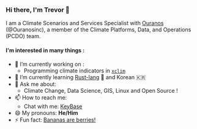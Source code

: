 ### Hi there, I'm Trevor 👋

I am a Climate Scenarios and Services Specialist with [Ouranos](https://www.ouranos.ca/en)
(@Ouranosinc), a member of the Climate Platforms, Data, and Operations (PCDO) team.

#### I'm interested in many things :

- 🔭 I’m currently working on :
  - Programming climate indicators in [`xclim`](https://github.com/Ouranosinc/xclim)
- 🌱 I’m currently learning [Rust-lang](https://www.rust-lang.org) 🦀 and Korean 🇰🇷
- 💬 Ask me about:
  - Climate Change, Data Science, GIS, Linux and Open Source !
- 📫 How to reach me: 
  - Chat with me: [KeyBase](https://keybase.io/Zeitsperre/chat)
- 😄 My pronouns: **He/Him**
- ⚡ Fun fact: [Bananas are berries!](https://en.wikipedia.org/wiki/Banana)

[comment]: <> (- 🤔 I’m looking for help with ...)
[comment]: <> (- 👯 I’m looking to collaborate on ...)
